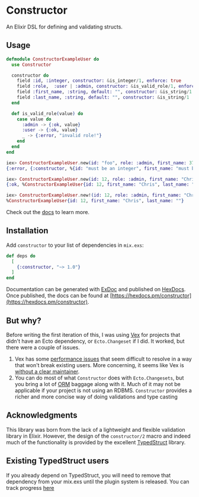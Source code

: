 # Constructor

An Elixir DSL for defining and validating structs.


## Usage

  ```elixir 
  defmodule ConstructorExampleUser do
    use Constructor

    constructor do
      field :id, :integer, constructor: &is_integer/1, enforce: true
      field :role,  :user | :admin, constructor: &is_valid_role/1, enforce: true
      field :first_name, :string, default: "", constructor: &is_string/1
      field :last_name, :string, default: "", constructor: &is_string/1
    end

    def is_valid_role(value) do
      case value do
        :admin -> {:ok, value}
        :user -> {:ok, value}
        _ -> {:error, "invalid role!"}
      end
    end
  end

  iex> ConstructorExampleUser.new(id: "foo", role: :admin, first_name: 37)
  {:error, {:constructor, %{id: "must be an integer", first_name: "must be an integer"}}}

  iex> ConstructorExampleUser.new(id: 12, role: :admin, first_name: "Chris")
  {:ok, %ConstructorExampleUser{id: 12, first_name: "Chris", last_name: ""}}

  iex> ConstructorExampleUser.new!(id: 12, role: :admin, first_name: "Chris")
  %ConstructorExampleUser{id: 12, first_name: "Chris", last_name: ""}
  ```

Check out the [docs](https://hexdocs.pm/constructor) to learn more.

## Installation

Add `constructor` to your list of dependencies in `mix.exs`:

```elixir
def deps do
  [
    {:constructor, "~> 1.0"}
  ]
end
```

Documentation can be generated with [ExDoc](https://github.com/elixir-lang/ex_doc)
and published on [HexDocs](https://hexdocs.pm). Once published, the docs can
be found at [https://hexdocs.pm/constructor](https://hexdocs.pm/constructor).


## But why?

Before writing the first iteration of this, I was using [Vex](https://github.com/CargoSense/vex)
for projects that didn't have an Ecto dependency, or `Ecto.Changeset` if I did.
It worked, but there were a couple of issues.

1. Vex has some [performance issues](https://github.com/CargoSense/vex/pull/52)
   that seem difficult to resolve in a way that won't break existing users.
   More concerning, it seems like Vex is [without a clear maintainer](https://github.com/CargoSense/vex/issues/33). 
2. You can do most of what `Constructor` does with `Ecto.Changesets`, but you
   bring a lot of [ORM](https://en.wikipedia.org/wiki/Object-relational_mapping)
   baggage along with it. Much of it may not be applicable if your project is
   not using an RDBMS.
   `Constructor` provides a richer and more concise way of doing validations and
   type casting 

## Acknowledgments
This library was born from the lack of a lightweight and flexible validation library in Elixir.
However, the design of the `constructor/2` macro and indeed much of the functionality
is provided by the excellent [TypedStruct](https://github.com/ejpcmac/typed_struct) library.

## Existing TypedStruct users
If you already depend on TypedStruct, you will need to remove that dependency
from your mix.exs until the plugin system is released. You can track progress
[here](https://github.com/ejpcmac/typed_struct/issues/9)

